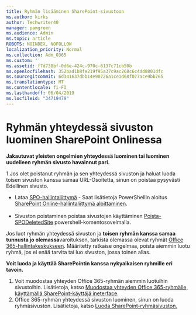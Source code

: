 ```yaml
---
title: Ryhmän lisääminen SharePoint-sivustoon
ms.author: kirks
author: Techwriter40
manager: pamgreen
ms.audience: Admin
ms.topic: article
ROBOTS: NOINDEX, NOFOLLOW
localization_priority: Normal
ms.collection: Adm_O365
ms.custom: ''
ms.assetid: f7d730bf-0d6e-424c-970c-6137c71cb50b
ms.openlocfilehash: 352bad1b8fe219f95a37c9ac268c6c4dd8801dfc
ms.sourcegitcommit: 6d341637dbb14e90726a1ce1d68f077ace9bb765
ms.translationtype: MT
ms.contentlocale: fi-FI
ms.lasthandoff: 06/04/2019
ms.locfileid: "34719479"
---
```

# <a name="create-group-connected-site-in-sharepoint-online"></a>Ryhmän yhteydessä sivuston luominen SharePoint Onlinessa

<p><strong>Jakautuvat yleisten ongelmien yhteydessä luominen tai luominen uudelleen ryhmän sivusto havainnut pari.&nbsp;</strong></p>  <p>1.Jos olet poistanut ryhmän ja sen yhteydessä sivuston ja haluat luoda toisen sivuston kanssa samaa URL-Osoitetta, sinun on poistaa pysyvästi Edellinen sivusto.</p>  <ul>  <li>Lataa <a title="SPO-hallintaliittymä" href="https://support.office.com/en-ie/article/introduction-to-the-sharepoint-online-management-shell-c16941c3-19b4-4710-8056-34c034493429">SPO-hallintaliittymä</a> - Saat lisätietoja PowerShellin aloitus <a title="aloittaminen SharePoint Online-hallintaliittymä" href="https://docs.microsoft.com/en-us/powershell/module/sharepoint-online/remove-sposite?view=sharepoint-ps">SharePoint Online-hallintaliittymä aloittaminen</a>. <br /><br /></li>  <li>Sivuston poistaminen poistaa sivustojen käyttäminen <a title="Poista-SPODeletedSite" href="https://docs.microsoft.com/en-us/powershell/module/sharepoint-online/remove-sposite?view=sharepoint-ps">Poista-SPODeletedSite</a> powershell-komentosovelmalla.</li>  </ul>  <p>Jos luot ryhmän yhteydessä sivuston ja <strong>toisen ryhmän kanssa samaa tunnusta jo olemassa</strong>varoituksen, tarkista olemassa olevat ryhmät <a title="Office 365-hallintakeskukseen" href="https://admin.microsoft.com/Adminportal/Home?source=applauncher#/groups">Office 365-hallintakeskukseen</a>. Määritetty ratkaise ongelmaa, poista aiemmin luotu ryhmä, jos ei enää tarvita tai luo sivuston, jossa toinen alias.&nbsp;</p>  <p><strong>Voit luoda ja käyttää SharePointin kanssa nykyaikaisen ryhmille eri tavoin.&nbsp;</strong></p>  <ol>  <li>Voit muodostaa yhteyden Office 365-ryhmän aiemmin luotuihin sivustoihin. Lisätietoja, katso <a title="yhteyden Office 365-ryhmälle, käyttämällä SharePoint-käyttäjä ineterface" href="https://docs.microsoft.com/en-us/sharepoint/dev/transform/modernize-connect-to-office365-group#connect-an-office-365-group-using-the-sharepoint-user-interface">Muodostaa yhteyden Office 365-ryhmälle, käyttämällä SharePoint-käyttäjä ineterface</a>.</li>  <li>Office 365-ryhmän yhteydessä sivuston luominen, sinun on luoda ryhmäsivuston. Lisätietoja, katso <a title="luoda SharePoint-ryhmäsivuston" href="https://support.office.com/en-us/article/create-a-team-site-in-sharepoint-ef10c1e7-15f3-42a3-98aa-b5972711777d">Luoda SharePoint-ryhmäsivuston.</a></li>  </ol>

